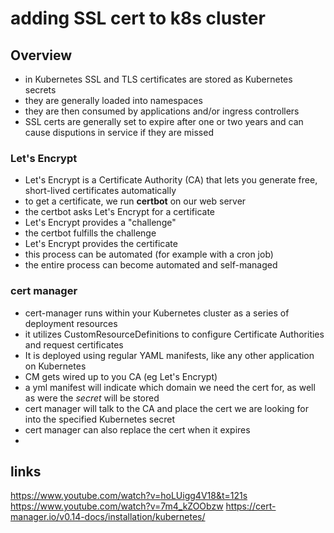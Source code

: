 # adding SSL cert to k8s cluster
## Overview
- in Kubernetes SSL and TLS certificates are stored as Kubernetes secrets
- they are generally loaded into namespaces
- they are then consumed by applications and/or ingress controllers
- SSL certs are generally set to expire after one or two years and can cause disputions in service if they are missed

### Let's Encrypt
- Let's Encrypt is a Certificate Authority (CA) that lets you generate free, short-lived certificates automatically
- to get a certificate, we run **certbot** on our web server
- the certbot asks Let's Encrypt for a certificate
- Let's Encrypt provides a "challenge"
- the certbot fulfills the challenge
- Let's Encrypt provides the certificate
- this process can be automated (for example with a cron job)
- the entire process can become automated and self-managed

### cert manager
- cert-manager runs within your Kubernetes cluster as a series of deployment resources
- it utilizes CustomResourceDefinitions to configure Certificate Authorities and request certificates
- It is deployed using regular YAML manifests, like any other application on Kubernetes
- CM gets wired up to you CA (eg Let's Encrypt)
- a yml manifest will indicate which domain we need the cert for, as well as were the *secret* will be stored
- cert manager will talk to the CA and place the cert we are looking for into the specified Kubernetes secret
- cert manager can also replace the cert when it expires
- 

## links
https://www.youtube.com/watch?v=hoLUigg4V18&t=121s
https://www.youtube.com/watch?v=7m4_kZOObzw
https://cert-manager.io/v0.14-docs/installation/kubernetes/